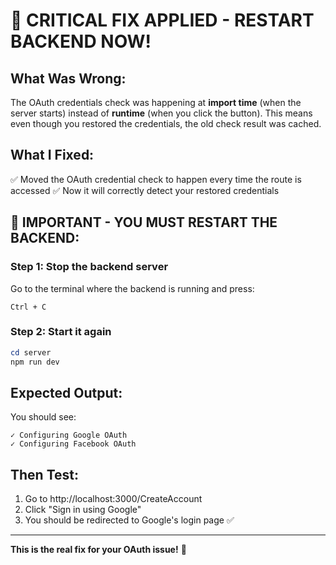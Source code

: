 # 🚨 CRITICAL FIX APPLIED - RESTART BACKEND NOW!

## What Was Wrong:
The OAuth credentials check was happening at **import time** (when the server starts) instead of **runtime** (when you click the button). This means even though you restored the credentials, the old check result was cached.

## What I Fixed:
✅ Moved the OAuth credential check to happen every time the route is accessed
✅ Now it will correctly detect your restored credentials

## 🔴 IMPORTANT - YOU MUST RESTART THE BACKEND:

### Step 1: Stop the backend server
Go to the terminal where the backend is running and press:
```
Ctrl + C
```

### Step 2: Start it again
```powershell
cd server
npm run dev
```

## Expected Output:
You should see:
```
✓ Configuring Google OAuth
✓ Configuring Facebook OAuth
```

## Then Test:
1. Go to http://localhost:3000/CreateAccount
2. Click "Sign in using Google"
3. You should be redirected to Google's login page ✅

---
**This is the real fix for your OAuth issue!** 🎉
